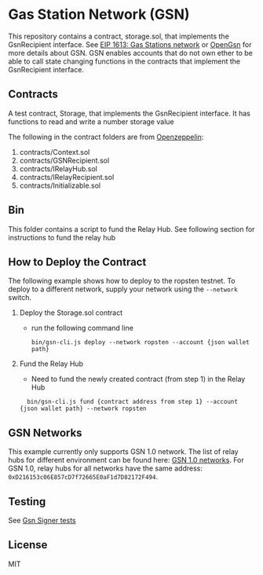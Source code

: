 # Gas Station Network (GSN)
This repository contains a contract, storage.sol, that implements the GsnRecipient interface. See [EIP 1613: Gas Stations network](https://eips.ethereum.org/EIPS/eip-1613) or [OpenGsn](https://docs.opengsn.org/learn/index.html) for more details about GSN.  GSN enables accounts that do not own ether to be able to call state changing functions in the contracts that implement the GsnRecipient interface.

## Contracts
A test contract, Storage, that implements the GsnRecipient interface. It has functions to read and write a number storage value

The following in the contract folders are from [Openzeppelin](https://github.com/OpenZeppelin/openzeppelin-contracts):
1. contracts/Context.sol
2. contracts/GSNRecipient.sol
3. contracts/IRelayHub.sol
4. contracts/IRelayRecipient.sol
5. contracts/Initializable.sol


## Bin
This folder contains a script to fund the Relay Hub. See following section for instructions to fund the relay hub

## How to Deploy the Contract
The following example shows how to deploy to the ropsten testnet.  To deploy to a different network, supply your network using the `--network` switch.

1. Deploy the Storage.sol contract 
   - run the following command line
     ```
     bin/gsn-cli.js deploy --network ropsten --account {json wallet path}
     ```

2. Fund the Relay Hub
   - Need to fund the newly created contract (from step 1) in the Relay Hub
   ```
     bin/gsn-cli.js fund {contract address from step 1} --account {json wallet path} --network ropsten 
   ```

## GSN Networks
This example currently only supports GSN 1.0 network.  The list of relay hubs for different environment can be found here: [GSN 1.0 networks](https://docs.opengsn.org/gsn-provider/networks.html#gsn_1_0).  For GSN 1.0, relay hubs for all networks have the same address: `0xD216153c06E857cD7f72665E0aF1d7D82172F494`.

## Testing
See [Gsn Signer tests](https://github.com/yuetloo/ethers.js/blob/gsn-signer/packages/tests/src.ts/test-gsn-signer.ts)

## License
MIT
